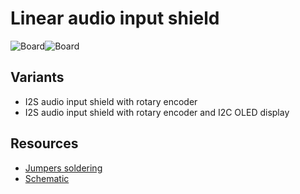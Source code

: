 # Linear audio input shield

![Board](https://github.com/srg74/WLED-ESP32-dev-board/blob/main/Shields/Linear_audio_input_shield/Docs/AUX_shield_front.jpg)![Board](https://github.com/srg74/WLED-ESP32-dev-board/blob/main/Shields/Linear_audio_input_shield/Docs/AUX_shield_back.jpg)

## Variants

- I2S audio input shield with rotary encoder
- I2S audio input shield with rotary encoder and I2C OLED display

## Resources

- [Jumpers soldering](https://github.com/srg74/WLED-ESP32-dev-board/blob/main/Shields/Linear_audio_input_shield/Docs/I2S-shield-pinout.pdf)
- [Schematic](https://github.com/srg74/WLED-ESP32-dev-board/blob/main/Shields/Linear_audio_input_shield/Docs/Sound_AUX_shield_schematic.pdf)
